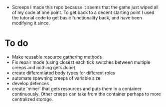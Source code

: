 * Screeps
I made this repo because it seems that the game just wiped all of my code at one point. To get back to a decent starting point I used the tutorial code to get basic functionality back, and have been modifying it since.
# To do
* Make reusable resource gathering methods
* Fix repair mode (using closest each tick switches between multiple creeps and nothing gets done)
* create differentiated body types for different roles
* automate spawning creeps of variable size
* develop defences
* create 'miner' that gets resources and puts them in a container continuously. Other creeps can take from the container perhaps to more centralized storage.
